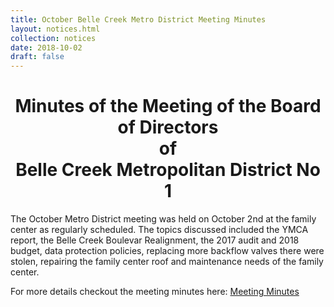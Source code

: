 ```yaml
---
title: October Belle Creek Metro District Meeting Minutes
layout: notices.html
collection: notices
date: 2018-10-02
draft: false
---
```


<div style="text-align: center;">
<h1>Minutes of the Meeting of the Board of Directors<br>of<br>Belle Creek Metropolitan District No 1</h1>
</div>

The October Metro District meeting was held on October 2nd at the family center as regularly scheduled. The topics discussed included the YMCA report, the Belle Creek Boulevar Realignment, the 2017 audit and 2018 budget, data protection policies, replacing more backflow valves there were stolen, repairing the family center roof and maintenance needs of the family center.

For more details checkout the meeting minutes here: <a href="/notices/2018-10-02-Minutes.pdf" target="meeting-minutes">Meeting Minutes</a>
